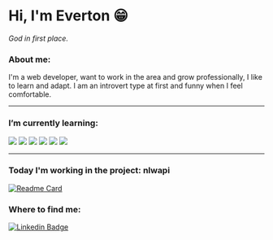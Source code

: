 # Hi, I'm Everton :grin:
*God in first place.*

### About me:
I'm a web developer, want to work in the area and grow professionally, I like to learn and adapt. I am an introvert type at first and funny when I feel comfortable.
___

### I’m currently learning:
![](https://img.shields.io/badge/_-HTML5-blue?style=flat-square&logo=html5&logoColor=white)
![](https://img.shields.io/badge/_-CSS3-blue?style=flat-square&logo=css3&logoColor=white)
![](https://img.shields.io/badge/_-Javascript-blue?style=flat-square&logo=javascript&logoColor=white)
![](https://img.shields.io/badge/_-Node.JS-blue?style=flat-square&logo=node.js&logoColor=white)
![](https://img.shields.io/badge/_-Git-blueviolet?style=flat-square&logo=git&logoColor=white)
![](https://img.shields.io/badge/_-Vim-blueviolet?style=flat-square&logo=vim&logoColor=white)

___
### Today I'm working in the project: **nlwapi**
[![Readme Card](https://github-readme-stats.vercel.app/api/pin/?username=evertonlopesc&repo=nlwapi&theme=dark)](https://github.com/evertonlopesc/nlwapi)

### Where to find me:
[![Linkedin Badge](https://img.shields.io/badge/-EvertonLopes-blue?style=flat-square&logo=Linkedin&logoColor=white&link=https://www.linkedin.com/in/everton-lopes-costa)](https://www.linkedin.com/in/everton-lopes-costa)
